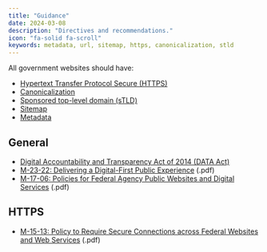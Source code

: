 ```yaml
---
title: "Guidance"
date: 2024-03-08
description: "Directives and recommendations."
icon: "fa-solid fa-scroll"
keywords: metadata, url, sitemap, https, canonicalization, stld
---
```


All government websites should have:

* [Hypertext Transfer Protocol Secure (HTTPS)](/https)
* [Canonicalization](/canonicalization)
* [Sponsored top-level domain (sTLD)](/stld)
* [Sitemap](/sitemap)
* [Metadata](/metadata)

## General

* [Digital Accountability and Transparency Act of 2014 (DATA Act)](https://en.wikipedia.org/wiki/Digital_Accountability_and_Transparency_Act_of_2014)
* [M-23-22: Delivering a Digital-First Public Experience](https://www.whitehouse.gov/omb/management/ofcio/delivering-a-digital-first-public-experience/) (.pdf)
* [M-17-06: Policies for Federal Agency Public Websites and Digital Services](https://obamawhitehouse.archives.gov/sites/default/files/omb/memoranda/2017/m-17-06.pdf) (.pdf)

## HTTPS

* [M-15-13: Policy to Require Secure Connections across Federal Websites and Web Services](https://obamawhitehouse.archives.gov/sites/default/files/omb/memoranda/2015/m-15-13.pdf) (.pdf)
